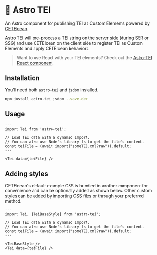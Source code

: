 # :rocket: Astro TEI

An Astro component for publishing TEI as Custom Elements powered by [CETEIcean](https://github.com/TEIC/CETEIcean).

Astro TEI will pre-process a TEI string on the server side (during SSR or SSG) and use CETEIcean on the client side to register TEI as Custom Elements and apply CETEIcean behaviors.

> Want to use React with your TEI elements? Check out the [Astro-TEI React component](https://github.com/raffazizzi/astro-tei/tree/main/packages/react#readme).

## Installation

You'll need both `astro-tei` and `jsdom` installed.

```sh
npm install astro-tei jsdom --save-dev
```

## Usage

```astro
---
import Tei from 'astro-tei';

// Load TEI data with a dynamic import.
// You can also use Node's library fs to get the file's content.
const teiFile = (await import("someTEI.xml?raw")).default;
---

<Tei data={teiFile} />

```

## Adding styles

CETEIcean's default example CSS is bundled in another component for convenience and can be optionally added as shown below. Other custom styles can be added by importing CSS files or through your preferred method.

```astro
---
import Tei, {TeiBaseStyle} from 'astro-tei';

// Load TEI data with a dynamic import.
// You can also use Node's library fs to get the file's content.
const teiFile = (await import("someTEI.xml?raw")).default;
---

<TeiBaseStyle />
<Tei data={teiFile} />

```
